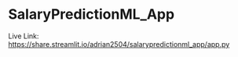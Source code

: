 # SalaryPredictionML_App

Live Link:
https://share.streamlit.io/adrian2504/salarypredictionml_app/app.py
